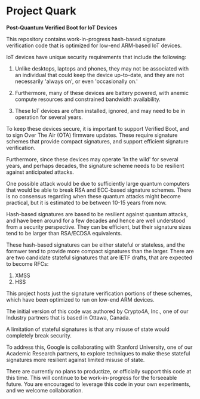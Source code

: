# Project Quark
__Post-Quantum Verified Boot for IoT Devices__

This repository contains work-in-progress hash-based signature verification code that is
optimized for low-end ARM-based IoT devices. 

IoT devices have unique security requirements that include the following:

1. Unlike desktops, laptops and phones, they may not be associated with an individual that could keep the device up-to-date, and they are not necessarily 'always on', or even 'occasionally on.' 

2. Furthermore, many of these devices are battery powered, with anemic compute resources and constrained bandwidth availability. 

3. These IoT devices are often installed, ignored, and may need to be in operation for several years. 

To keep these devices secure, it is important to support Verified Boot, and to sign Over The Air (OTA) firmware updates. These require signature schemes that provide compact signatures, and support efficient signature verification. 

Furthermore, since these devices may operate 'in the wild' for several years, and perhaps decades, the signature scheme needs to be resilient against anticipated attacks. 

One possible attack would be due to sufficiently large quantum computers that would be able to break RSA and ECC-based signature schemes. There is no consensus regarding when these quantum attacks might become practical, but it is estimated to be between 10-15 years from now. 

Hash-based signatures are based to be resilient against quantum attacks, and have been around for a few decades and hence are well understood from a security perspective. They can be efficient, but their signature sizes tend to be larger than RSA/ECDSA equivalents. 

These hash-based signatures can be either stateful or stateless, and the formwer tend to provide more compact signatures than the larger. There are are two candidate stateful signatures that are IETF drafts, that are expected to become RFCs:

1. XMSS
2. HSS

This project hosts just the signature verification portions of these schemes, which have been optimized to run on low-end ARM devices. 

The initial version of this code was authored by Crypto4A, Inc., one of our Industry partners that is based in Ottawa, Canada. 

A limitation of stateful signatures is that any misuse of state would completely break security. 

To address this, Google is collaborating with Stanford University, one of our Academic Research partners, to explore techniques to make these stateful signatures more resilient against limited misuse of state.

There are currently no plans to productize, or officially support this code at this time. This will continue to be work-in-progress for the forseeable future. You are encouraged to leverage this code in your own experiments, and we welcome collaboration. 




